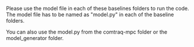 Please use the model file in each of these baselines folders to run the code. The model file has to be named as "model.py" in each of the baseline folders.

You can also use the model.py from the comtraq-mpc folder or the model_generator folder.

